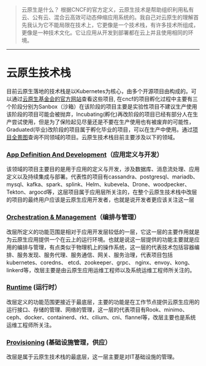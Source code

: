 > 云原生是什么？
> 根据CNCF的官方定义，云原生技术是帮助组织利用私有云、公有云、混合云高效可动态伸缩应用系统的。我自己对云原生的理解首先我认为它不能局限在技术上，它更像是一个技术栈，有许多技术所组成，更像是一种技术文化。它让应用从开发到部署都在云上并且使用相同的环境。
----
# 云原生技术栈
目前云原生落地的技术栈是以Kubernetes为核心，由多个开源项目由构成的。可以通过[云原生基金会的官方网站](https://www.cncf.io/)查看这些项目,  在cncf的项目孵化过程中主要有三个阶段分别为Sanbox（沙箱）在该阶段的项目主要是实验性项目不建议生产使用该阶段的项目可能会被抛弃，Incubating(孵化)再改阶段的项目已经有部分人在生产尝试使用，但是为了保险起见尽量还是不要在生产使用也有被废弃的可能性，Graduated(毕业)改阶段的项目属于孵化毕业的项目，可以在生产中使用。通过[项目全景图](https://landscape.cncf.io/)查询不同领域的项目。云原生技术栈目前主要涉及以下的领域。
### [App Definition And Development](https://landscape.cncf.io/guide#app-definition-and-development)（应用定义与开发）
该领域的项目主要目的是用于应用的定义与开发，涉及数据库、消息流处理、应用定义以及持续集成与部署。代表性的项目有cassandra、postgresql、mariadb、mysql、kafka、spark、splink、Helm、kubevela、Drone、woodpecker、Tekton、argocd等，这层项目属于应用层所关注的，在整个云原生技术栈中改层的项目的最终用户应该是云原生应用开发者，也就是说开发者更应该关注这一层
### [Orchestration & Management](https://landscape.cncf.io/guide#orchestration-management)（编排与管理）
 改层所定义的功能范围是相对于应用开发层较低的一层，它这一层的主要作用就是为云原生应用提供一个在云上的运行环境。也就是说这一层提供的功能主要就是应用的编排与管理，有点类似于物理机上的操作系统，这一层的代表技术包括容器编排、服务发现、服务代理、服务通信、网关、服务治理，代表项目包括kubernetes、coredns、 etcd、zookeeper、grpc、 nginx、envoy、kong、linkerd等，改层主要是由云原生应用运维工程师以及系统运维工程师所关注的。
 ### [Runtime](https://landscape.cncf.io/guide#runtime) (运行时）
 改层定义的功能范围更接近于最底层，主要的功能是在工作节点提供云原生应用的运行接口、存储的管理、网络的管理，这一层的代表项目有Rook、minimo、ceph、docker、containerd、rkt、cilium、cni、flannel等，改层主要也是系统运维工程师所关注。
 ### [Provisioning](https://landscape.cncf.io/card-mode?category=provisioning) (基础设施管理，供应）
 改层是属于云原生技术栈的最底层，这一层主要是对IT基础设施的管理。
<!--stackedit_data:
eyJoaXN0b3J5IjpbNzU5NTgzMDA3LC0zMzM1NDY4MTUsLTE3OT
YyNjU4MCwxMzg0MTg1MzE3LC0yMDA4NDUzMDkwLC05NTI3NjQ2
MTQsLTg3ODU2MTE5NCwtMTMyOTA4ODQ2M119
-->